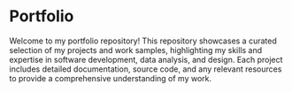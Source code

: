 # Portfolio
Welcome to my portfolio repository! This repository showcases a curated selection of my projects and work samples, highlighting my skills and expertise in software development, data analysis, and design. Each project includes detailed documentation, source code, and any relevant resources to provide a comprehensive understanding of my work.
